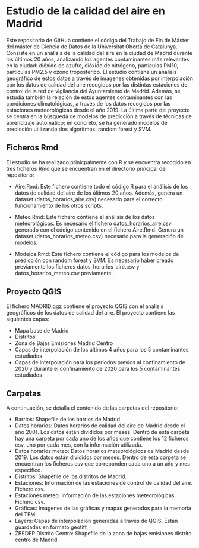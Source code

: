 # Estudio de la calidad del aire en Madrid
 
Este repositorio de GitHub contiene el código del Trabajo de Fin de Máster del máster de Ciencia de Datos de la Universitat Oberta de Catalunya. Consiste en un análisis de la calidad del aire en la ciudad de Madrid durante los últimos 20 años, analizando los agentes contaminantes más relevantes en la ciudad: dióxido de azufre, dióxido de nitrógeno, particulas PM10, partículas PM2.5 y ozono troposférico. El estudio contiene un análisis geográfico de estos datos a través de imágenes obtenidas por interpolación con los datos de calidad del aire recogidos por las distintas estaciones de control de la red de vigilancia del Ayuntamiento de Madrid. Además, se estudia también la relación de estos agentes contaminantes con las condiciones climatológicas, a través de los datos recogidos por las estaciones meteorológicas desde el año 2019. La última parte del proyecto se centra en la búsqueda de modelos de predicción a través de técnicas de aprendizaje automático; en concreto, se ha generado modelos de predicción utilizando dos algoritmos: random forest y SVM.

## Ficheros Rmd

El estudio se ha realizado prinicpalmente con R y se encuentra recogido en tres ficheros Rmd que se encuentran en el directorio principal del repositorio:

- Aire.Rmd: Este fichero contiene todo el código R para el análisis de los datos de calidad del aire de los últimos 20 años. Además, genera un dataset (datos_horarios_aire.csv) necesario para el correcto funcionamiento de los otros scripts.

- Meteo.Rmd: Este fichero contiene el análisis de los datos meteorológicos. Es necesario el fichero datos_horarios_aire.csv generado con el código contenido en el fichero Aire.Rmd. Genera un dataset (datos_horarios_meteo.csv) necesario para la generación de modelos.

- Modelos.Rmd: Este fichero contiene el código para los modelos de predicción con random forest y SVM. Es necesario haber creado previamente los ficheros datos_horarios_aire.csv y datos_horarios_meteo.csv previamente.

## Proyecto QGIS

El fichero MADRID.qgz contiene el proyecto QGIS con el análisis geográficos de los datos de calidad del aire. El proyecto contiene las siguientes capas:

- Mapa base de Madrid
- Distritos
- Zona de Bajas Emisiones Madrid Centro
- Capas de interpolación de los últimos 4 años para los 5 contaminantes estudiados
- Capas de interpolación para los periodos previos al confinamiento de 2020 y durante el confinamiento de 2020 para los 5 contaminantes estudiados

## Carpetas

A continuación, se detalla el contenido de las carpetas del repositorio:

- Barrios: Shapefile de los barrios de Madrid
- Datos horarios: Datos horarios de calidad del aire de Madrid desde el año 2001. Los datos están divididos por meses. Dentro de esta carpeta hay una carpeta por cada uno de los años que contiene los 12 ficheros csv, uno por cada mes, con la información utilizada.
- Datos horarios meteo: Datos horarios meteorológicos de Madrid desde 2019. Los datos están divididos por meses. Dentro de esta carpeta se encuentran los ficheros csv que correponden cada uno a un año y mes específico.
- Distritos: Shapefile de los distritos de Madrid.
- Estaciones: Información de las estaciones de control de calidad del aire. Fichero csv.
- Estaciones meteo: Información de las estaciones meteorológicas. Fichero csv.
- Gráficas: Imágenes de las gráficas y mapas generados para la memoria del TFM.
- Layers: Capas de interpolación generadas a través de QGIS. Están guardadas en formato geotiff.
- ZBEDEP Distrito Centro: Shapefile de la zona de bajas emisiones distrito centro de Madrid.